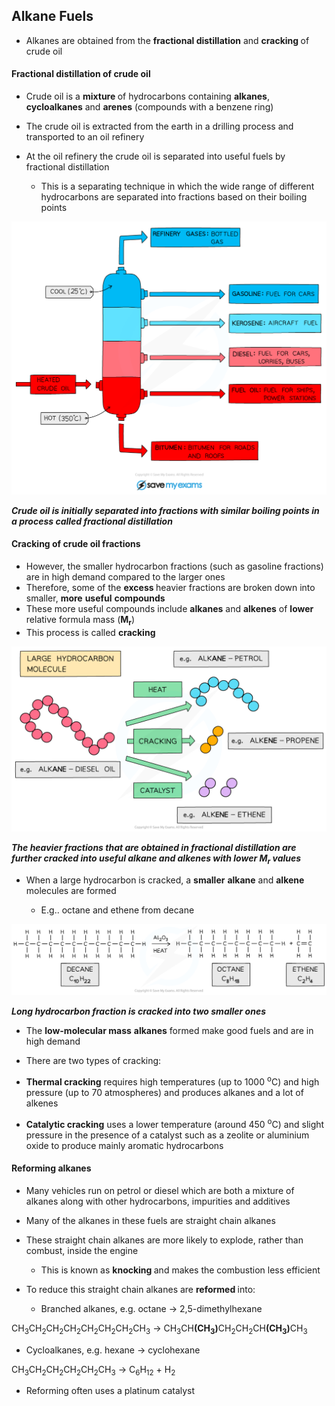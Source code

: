Alkane Fuels
------------

* Alkanes are obtained from the <b>fractional distillation</b> and <b>cracking </b>of crude oil

#### Fractional distillation of crude oil

* Crude oil is a <b>mixture </b>of hydrocarbons containing <b>alkanes</b>, <b>cycloalkanes</b> and <b>arenes</b> (compounds with a benzene ring)
* The crude oil is extracted from the earth in a drilling process and transported to an oil refinery
* At the oil refinery the crude oil is separated into useful fuels by fractional distillation

  + This is a separating technique in which the wide range of different hydrocarbons are separated into fractions based on their boiling points

![Fractional-Distillation, IGCSE & GCSE Chemistry revision notes](Fractional-Distillation.png)

<i><b>Crude oil is initially separated into fractions with similar boiling points in a process called fractional distillation</b></i>

#### Cracking of crude oil fractions

* However, the smaller hydrocarbon fractions (such as gasoline fractions) are in high demand compared to the larger ones
* Therefore, some of the <b>excess </b>heavier fractions are broken down into smaller, <b>more</b> <b>useful</b> <b>compounds</b>
* These more useful compounds include <b>alkanes</b> and <b>alkenes</b> of <b>lower</b> relative formula mass (<b>M</b><sub><b>r</b></sub>)
* This process is called <b>cracking</b>

![Hydrocarbons Cracking, downloadable AS & A Level Chemistry revision notes](3.2-Hydrocarbons-Cracking.png)

<i><b>The heavier fractions that are obtained in fractional distillation are further cracked into useful alkane and alkenes with lower M</b></i><sub><i><b>r</b></i></sub><i><b> values</b></i>

* When a large hydrocarbon is cracked, a <b>smaller</b> <b>alkane</b> and <b>alkene</b> molecules are formed

  + E.g.. octane and ethene from decane

![Hydrocarbons Cracking of Long Alkanes, downloadable AS & A Level Chemistry revision notes](3.2-Hydrocarbons-Cracking-of-Long-Alkanes.png)

<i><b>Long hydrocarbon fraction is cracked into two smaller ones</b></i>

* The <b>low-molecular mass</b> <b>alkanes</b> formed make good fuels and are in high demand

* There are two types of cracking:
* <b>Thermal cracking</b> requires high temperatures (up to 1000 <sup>o</sup>C) and high pressure (up to 70 atmospheres) and produces alkanes and a lot of alkenes
* <b>Catalytic cracking</b> uses a lower temperature (around 450 <sup>o</sup>C) and slight pressure in the presence of a catalyst such as a zeolite or aluminium oxide to produce mainly aromatic hydrocarbons

#### Reforming alkanes

* Many vehicles run on petrol or diesel which are both a mixture of alkanes along with other hydrocarbons, impurities and additives
* Many of the alkanes in these fuels are straight chain alkanes
* These straight chain alkanes are more likely to explode, rather than combust, inside the engine

  + This is known as <b>knocking </b>and makes the combustion less efficient
* To reduce this straight chain alkanes are <b>reformed </b>into:

  + Branched alkanes, e.g. octane → 2,5-dimethylhexane

CH<sub>3</sub>CH<sub>2</sub>CH<sub>2</sub>CH<sub>2</sub>CH<sub>2</sub>CH<sub>2</sub>CH<sub>2</sub>CH<sub>3</sub> → CH<sub>3</sub>CH<b>(CH</b><sub><b>3</b></sub><b>)</b>CH<sub>2</sub>CH<sub>2</sub>CH<b>(CH</b><sub><b>3</b></sub><b>)</b>CH<sub>3</sub>

* Cycloalkanes, e.g. hexane → cyclohexane

CH<sub>3</sub>CH<sub>2</sub>CH<sub>2</sub>CH<sub>2</sub>CH<sub>2</sub>CH<sub>3</sub> → C<sub>6</sub>H<sub>12</sub> + H<sub>2</sub>

* Reforming often uses a platinum catalyst